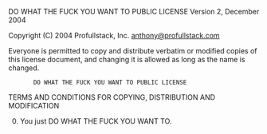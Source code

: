 DO WHAT THE FUCK YOU WANT TO PUBLIC LICENSE
                   Version 2, December 2004
 
Copyright (C) 2004 Profullstack, Inc. <anthony@profullstack.com>

Everyone is permitted to copy and distribute verbatim or modified
copies of this license document, and changing it is allowed as long
as the name is changed.
 
           DO WHAT THE FUCK YOU WANT TO PUBLIC LICENSE
  TERMS AND CONDITIONS FOR COPYING, DISTRIBUTION AND MODIFICATION

 0. You just DO WHAT THE FUCK YOU WANT TO.
